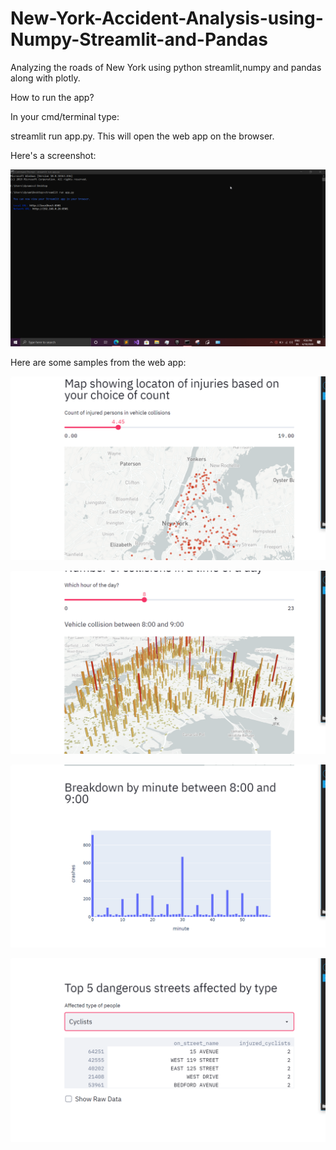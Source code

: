 # New-York-Accident-Analysis-using-Numpy-Streamlit-and-Pandas
Analyzing the roads of New York using python streamlit,numpy and pandas along with plotly.



How to run the app?

In your cmd/terminal type:

streamlit run app.py. This will open the web app on the browser.

Here's a screenshot:

![image](https://raw.githubusercontent.com/chandradharrao/New-York-Accident-Analysis-using-Numpy-Streamlit-and-Pandas/master/cmd.png)

Here are some samples from the web app:


![image](https://raw.githubusercontent.com/chandradharrao/New-York-Accident-Analysis-using-Numpy-Streamlit-and-Pandas/master/2d%20plot.png)

![image](https://raw.githubusercontent.com/chandradharrao/New-York-Accident-Analysis-using-Numpy-Streamlit-and-Pandas/master/3d%20plot.png)

![image](https://raw.githubusercontent.com/chandradharrao/New-York-Accident-Analysis-using-Numpy-Streamlit-and-Pandas/master/histogram.png)

![image](https://raw.githubusercontent.com/chandradharrao/New-York-Accident-Analysis-using-Numpy-Streamlit-and-Pandas/master/table.png)


